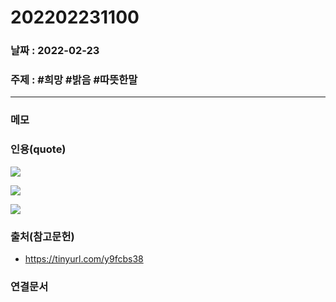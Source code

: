 # 202202231100
### 날짜 : 2022-02-23 

### 주제 : #희망 #밝음 #따뜻한말

---
### 메모


### 인용(quote)
![](https://i.imgur.com/o6i1jqK.png)

![](https://i.imgur.com/eUYBc3L.png)

![](https://i.imgur.com/lL0ekai.png)




### 출처(참고문헌)
- https://tinyurl.com/y9fcbs38

### 연결문서